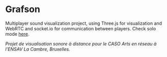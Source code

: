 # Grafson

Multiplayer sound visualization project, using Three.js for visualization and WebRTC and socket.io for communication between players.
Check solo mode [here](https://matouche.github.io/grafson_solo.html).

*Projet de visualisation sonore à distance pour le CASO Arts en réseau à l'ENSAV La Cambre, Bruxelles.*

